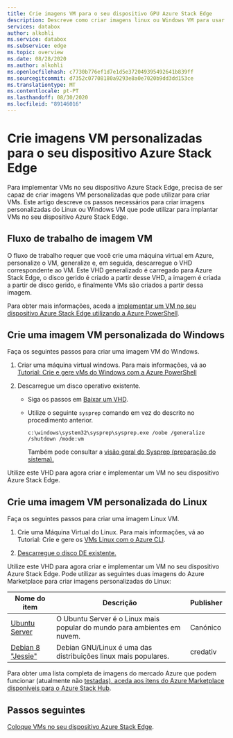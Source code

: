 ```yaml
---
title: Crie imagens VM para o seu dispositivo GPU Azure Stack Edge
description: Descreve como criar imagens linux ou Windows VM para usar com o seu dispositivo GPU Azure Stack Edge.
services: databox
author: alkohli
ms.service: databox
ms.subservice: edge
ms.topic: overview
ms.date: 08/28/2020
ms.author: alkohli
ms.openlocfilehash: c7730b776ef1d7e1d5e372049395492641b839ff
ms.sourcegitcommit: d7352c07708180a9293e8a0e7020b9dd3dd153ce
ms.translationtype: MT
ms.contentlocale: pt-PT
ms.lasthandoff: 08/30/2020
ms.locfileid: "89146016"
---
```

# <a name="create-custom-vm-images-for-your-azure-stack-edge-device"></a>Crie imagens VM personalizadas para o seu dispositivo Azure Stack Edge

<!--[!INCLUDE [applies-to-skus](../../includes/azure-stack-edge-applies-to-all-sku.md)]-->

Para implementar VMs no seu dispositivo Azure Stack Edge, precisa de ser capaz de criar imagens VM personalizadas que pode utilizar para criar VMs. Este artigo descreve os passos necessários para criar imagens personalizadas do Linux ou Windows VM que pode utilizar para implantar VMs no seu dispositivo Azure Stack Edge.

## <a name="vm-image-workflow"></a>Fluxo de trabalho de imagem VM

O fluxo de trabalho requer que você crie uma máquina virtual em Azure, personalize o VM, generalize e, em seguida, descarregue o VHD correspondente ao VM. Este VHD generalizado é carregado para Azure Stack Edge, o disco gerido é criado a partir desse VHD, a imagem é criada a partir de disco gerido, e finalmente VMs são criados a partir dessa imagem.   

Para obter mais informações, aceda a [implementar um VM no seu dispositivo Azure Stack Edge utilizando a Azure PowerShell](azure-stack-edge-j-series-deploy-virtual-machine-powershell.md).


## <a name="create-a-windows-custom-vm-image"></a>Crie uma imagem VM personalizada do Windows

Faça os seguintes passos para criar uma imagem VM do Windows.

1. Criar uma máquina virtual windows. Para mais informações, vá ao [Tutorial: Crie e gere vMs do Windows com a Azure PowerShell](../virtual-machines/windows/tutorial-manage-vm.md)

2. Descarregue um disco operativo existente.

    - Siga os passos em [Baixar um VHD](../virtual-machines/windows/download-vhd.md).

    - Utilize o seguinte `sysprep` comando em vez do descrito no procedimento anterior.
    
        `c:\windows\system32\sysprep\sysprep.exe /oobe /generalize /shutdown /mode:vm`
   
       Também pode consultar a [visão geral do Sysprep (preparação do sistema).](https://docs.microsoft.com/windows-hardware/manufacture/desktop/sysprep--system-preparation--overview)

Utilize este VHD para agora criar e implementar um VM no seu dispositivo Azure Stack Edge.

## <a name="create-a-linux-custom-vm-image"></a>Crie uma imagem VM personalizada do Linux

Faça os seguintes passos para criar uma imagem Linux VM.

1. Crie uma Máquina Virtual do Linux. Para mais informações, vá ao Tutorial: Crie e gere os [VMs Linux com o Azure CLI](../virtual-machines/linux/tutorial-manage-vm.md).

2. [Descarregue o disco DE existente.](../virtual-machines/linux/download-vhd.md)

Utilize este VHD para agora criar e implementar um VM no seu dispositivo Azure Stack Edge. Pode utilizar as seguintes duas imagens do Azure Marketplace para criar imagens personalizadas do Linux:

|Nome do item  |Descrição  |Publisher  |
|---------|---------|---------|
|[Ubuntu Server](https://azuremarketplace.microsoft.com/marketplace/apps/canonical.ubuntuserver) |O Ubuntu Server é o Linux mais popular do mundo para ambientes em nuvem.|Canónico|
|[Debian 8 "Jessie"](https://azuremarketplace.microsoft.com/marketplace/apps/credativ.debian) |Debian GNU/Linux é uma das distribuições linux mais populares.     |credativ|

Para obter uma lista completa de imagens do mercado Azure que podem funcionar (atualmente não [testadas), aceda aos itens do Azure Marketplace disponíveis para o Azure Stack Hub](https://docs.microsoft.com/azure-stack/operator/azure-stack-marketplace-azure-items?view=azs-1910).


## <a name="next-steps"></a>Passos seguintes

[Coloque VMs no seu dispositivo Azure Stack Edge](azure-stack-edge-j-series-deploy-virtual-machine-powershell.md).
